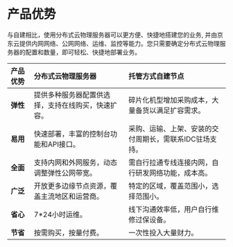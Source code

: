 # 产品优势

与自建相比，使用分布式云物理服务器可以更方便、快捷地搭建您的业务, 并由京东云提供内网网络、公网网络、运维、监控等能力。您只需要确定分布式云物理服务器的配置和数量，即可轻松、快捷地部署业务。


|**产品优势**|**分布式云物理服务器**|**托管方式自建节点**|
|:- |:- |:- |
|**弹性**|提供多种服务器配置供选择，支持在线购买，快速扩容。|碎片化机型增加采购成本，大量备货以满足扩容需求。|
|**易用**|快速部署，丰富的控制台功能和API接口。|采购、运输、上架、安装的交付周期长，需联系IDC驻场支持。|
|**全面**|支持内网和外网服务，动态调整弹性公网带宽。|需自行拉通专线连接内网，自行研发网络功能，成本高。|
|**广泛**|开放更多边缘节点资源，覆盖主流地区和运营商。|特定的区域，覆盖范围小，选择范围小。|
|**省心**|7*24小时运维。|线下沟通效率低，用户自行维修过保设备。|
|**节省**|按需购买，按量付费。|一次性投入大量财力。|



